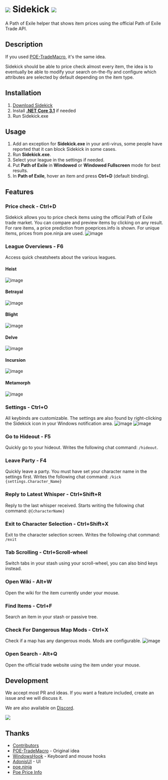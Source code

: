 # [![](https://i.imgur.com/1B5jR3D.png)](#) Sidekick [![](https://img.shields.io/github/v/release/domialex/sidekick?style=flat-square)](https://github.com/domialex/Sidekick/releases/latest/download/Sidekick.exe)
A Path of Exile helper that shows item prices using the official Path of Exile Trade API.

## Description
If you used [POE-TradeMacro](https://github.com/PoE-TradeMacro/POE-TradeMacro), it's the same idea.

Sidekick should be able to price check almost every item, the idea is to eventually be able to modify your search on-the-fly and configure which attributes are selected by default depending on the item type.

## Installation
1. [Download Sidekick](https://github.com/domialex/Sidekick/releases/latest/download/Sidekick.exe)
2. Install **[.NET Core 3.1](https://dotnet.microsoft.com/download/dotnet-core/thank-you/runtime-desktop-3.1.4-windows-x64-installer)** if needed
3. Run Sidekick.exe

## Usage
1. Add an exception for **Sidekick.exe** in your anti-virus, some people have reported that it can block Sidekick in some cases.
2. Run **Sidekick.exe**.
3. Select your league in the settings if needed.
4. Put **Path of Exile** in **Windowed** or **Windowed Fullscreen** mode for best results.
5. In **Path of Exile**, hover an item and press **Ctrl+D** (default binding).

## Features
### Price check - Ctrl+D
Sidekick allows you to price check items using the official Path of Exile trade market. You can compare and preview items by clicking on any result. For rare items, a price prediction from poeprices.info is shown.
For unique items, prices from poe.ninja are used.
![image](https://raw.githubusercontent.com/domialex/Sidekick/master/docs/assets/images/price-check.png)

### League Overviews - F6
Access quick cheatsheets about the various leagues.

#### Heist
![image](https://raw.githubusercontent.com/domialex/Sidekick/master/docs/assets/images/overlay-heist.png)

#### Betrayal
![image](https://raw.githubusercontent.com/domialex/Sidekick/master/docs/assets/images/overlay-betrayal.png)

#### Blight
![image](https://raw.githubusercontent.com/domialex/Sidekick/master/docs/assets/images/overlay-blight.png)

#### Delve
![image](https://raw.githubusercontent.com/domialex/Sidekick/master/docs/assets/images/overlay-delve.png)

#### Incursion
![image](https://raw.githubusercontent.com/domialex/Sidekick/master/docs/assets/images/overlay-incursion.png)

#### Metamorph
![image](https://raw.githubusercontent.com/domialex/Sidekick/master/docs/assets/images/overlay-metamorph.png)

### Settings - Ctrl+O
All keybinds are customizable. The settings are also found by right-clicking the Sidekick icon in your Windows notification area.
![image](https://raw.githubusercontent.com/domialex/Sidekick/master/docs/assets/images/settings-general.png)
![image](https://raw.githubusercontent.com/domialex/Sidekick/master/docs/assets/images/settings-keybindings.png)

### Go to Hideout - F5
Quickly go to your hideout. Writes the following chat command: `/hideout`.

### Leave Party - F4
Quickly leave a party. You must have set your character name in the settings first. Writes the following chat command: `/kick {settings.Character_Name}`

### Reply to Latest Whisper - Ctrl+Shift+R
Reply to the last whisper received. Starts writing the following chat command: `@{characterName}`

### Exit to Character Selection - Ctrl+Shift+X
Exit to the character selection screen. Writes the following chat command: `/exit`

### Tab Scrolling - Ctrl+Scroll-wheel
Switch tabs in your stash using your scroll-wheel, you can also bind keys instead.

### Open Wiki - Alt+W
Open the wiki for the item currently under your mouse.

### Find Items - Ctrl+F
Search an item in your stash or passive tree.

### Check For Dangerous Map Mods - Ctrl+X
Check if a map has any dangerous mods. Mods are configurable.
![image](https://raw.githubusercontent.com/domialex/Sidekick/master/docs/assets/images/map-dangerous.png)

### Open Search - Alt+Q
Open the official trade website using the item under your mouse.

## Development
We accept most PR and ideas. If you want a feature included, create an issue and we will discuss it.

We are also available on [Discord](https://discord.gg/H4bg4GQ).

[![](https://img.shields.io/discord/664252463188279300?color=%23738AD6&label=Discord&style=flat-square)](https://discord.gg/H4bg4GQ)


## Thanks
- [Contributors](https://github.com/domialex/Sidekick/graphs/contributors)
- [POE-TradeMacro](https://github.com/PoE-TradeMacro/POE-TradeMacro) - Original idea
- [WindowsHook](https://github.com/topstarai/WindowsHook) - Keyboard and mouse hooks
- [AdonisUI](https://benruehl.github.io/adonis-ui/) - UI
- [poe.ninja](https://poe.ninja/)
- [Poe Price Info](https://www.poeprices.info/)
